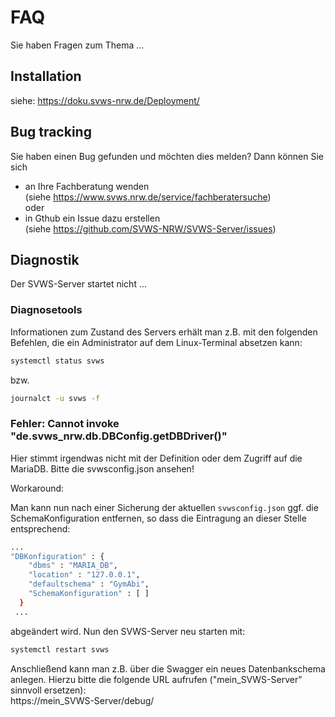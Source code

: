 # FAQ

Sie haben Fragen zum Thema ... 


## Installation

siehe: https://doku.svws-nrw.de/Deployment/ 

## Bug tracking 

Sie haben einen Bug gefunden und möchten dies melden? Dann können Sie sich 
* an Ihre Fachberatung wenden   
(siehe https://www.svws.nrw.de/service/fachberatersuche)   
oder 
* in Gthub ein Issue dazu erstellen  
(siehe https://github.com/SVWS-NRW/SVWS-Server/issues)  

## Diagnostik

Der SVWS-Server startet nicht ...

### Diagnosetools
Informationen zum Zustand des Servers erhält man z.B. mit den folgenden Befehlen, die ein Administrator auf dem Linux-Terminal absetzen kann: 

```bash 
systemctl status svws
```
bzw. 
```bash 
journalct -u svws -f
```

### Fehler: Cannot invoke "de.svws_nrw.db.DBConfig.getDBDriver()"

Hier stimmt irgendwas nicht mit der Definition oder dem Zugriff auf die MariaDB. Bitte die svwsconfig.json ansehen!

Workaround:

Man kann nun nach einer Sicherung der aktuellen ```svwsconfig.json``` ggf. die SchemaKonfiguration entfernen, so dass die Eintragung an dieser Stelle entsprechend: 
```bash 
...
"DBKonfiguration" : {
    "dbms" : "MARIA_DB",
    "location" : "127.0.0.1",
    "defaultschema" : "GymAbi",
    "SchemaKonfiguration" : [ ]
  }
 ... 
 ```
 
abgeändert wird. Nun den SVWS-Server neu starten mit: 

```bash 
systemctl restart svws
```

Anschließend kann man z.B. über die Swagger ein neues Datenbankschema anlegen. Hierzu bitte die folgende URL aufrufen ("mein_SVWS-Server" sinnvoll ersetzen):   
https://mein_SVWS-Server/debug/ 